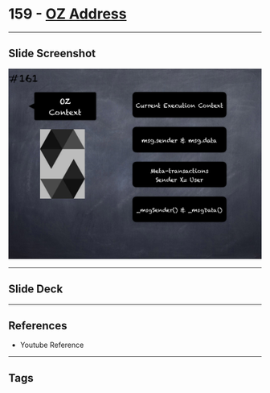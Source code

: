 # 159 - [OZ Address](OZ%20Address.md)


___
## Slide Screenshot
![159.png](../images/solidity201/159.png)
___
## Slide Deck

___
## References
- Youtube Reference
___
## Tags